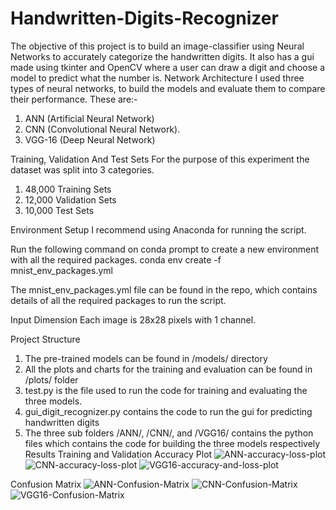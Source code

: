 # Handwritten-Digits-Recognizer
The objective of this project is to build an image-classifier using Neural Networks to accurately categorize the handwritten digits. It also has a gui made using tkinter and OpenCV where a user can draw a digit and choose a model to predict what the number is.
Network Architecture
I used three types of neural networks, to build the models and evaluate them to compare their performance.
These are:-
1. ANN (Artificial Neural Network)
2. CNN (Convolutional Neural Network).
3. VGG-16 (Deep Neural Network)

Training, Validation And Test Sets
For the purpose of this experiment the dataset was split into 3 categories.
1. 48,000 Training Sets
2. 12,000 Validation Sets
3. 10,000 Test Sets

Environment Setup
I recommend using Anaconda for running the script.

Run the following command on conda prompt to create a new environment with all the required packages.
conda env create -f mnist_env_packages.yml

The mnist_env_packages.yml file can be found in the repo, which contains details of all the required packages to run the script.

Input Dimension
Each image is 28x28 pixels with 1 channel.

Project Structure
1. The pre-trained models can be found in /models/ directory
2. All the plots and charts for the training and evaluation can be found in /plots/ folder
3. test.py is the file used to run the code for training and evaluating the three models.
4. gui_digit_recognizer.py contains the code to run the gui for predicting handwritten digits
5. The three sub folders /ANN/, /CNN/, and /VGG16/ contains the python files which contains the code for building the three models respectively
Results
Training and Validation Accuracy Plot
![ANN-accuracy-loss-plot](https://user-images.githubusercontent.com/37738265/147532019-d9ee91e7-5659-4f1b-a7ff-ad13f23f861e.png)
![CNN-accuracy-loss-plot](https://user-images.githubusercontent.com/37738265/147532022-43839bd1-0798-48bb-8c9e-bb80a5e58139.png)
![VGG16-accuracy-and-loss-plot](https://user-images.githubusercontent.com/37738265/147532026-9fccced7-a0f5-41cc-b028-2a3d03694c8c.png)

Confusion Matrix
![ANN-Confusion-Matrix](https://user-images.githubusercontent.com/37738265/147532057-adba68b2-f596-4afa-aa9b-92a7d7d0ec09.png)
![CNN-Confusion-Matrix](https://user-images.githubusercontent.com/37738265/147532060-20c19b1f-36c4-4b19-bcc9-00c2771fd44d.png)
![VGG16-Confusion-Matrix](https://user-images.githubusercontent.com/37738265/147532065-1b54ed9f-8e33-462d-b155-c2702a03cdc3.png)


